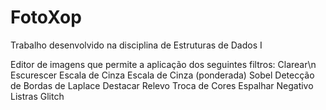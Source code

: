 # FotoXop
Trabalho desenvolvido na disciplina de Estruturas de Dados I

Editor de imagens que permite a aplicação dos seguintes filtros:
  Clarear\n
  Escurescer
  Escala de Cinza
  Escala de Cinza (ponderada)
  Sobel
  Detecção de Bordas de Laplace
  Destacar Relevo
  Troca de Cores
  Espalhar
  Negativo
  Listras
  Glitch

